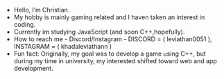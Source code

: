 - Hello, I’m Christian.
- My hobby is mainly gaming related and I haven taken an interest in coding.
- Currently im studying JavaScript (and soon C++,hopefully).
- How to reach me - Discord/Instagram - DISCORD = ( leviathan0051 ), INSTAGRAM = ( khadaleviathann )
- Fun fact: Originally, my goal was to develop a game using C++, but during my time in university, my interested shifted toward web and app development.

<!---
KhadaLeviathan/KhadaLeviathan is a ✨ special ✨ repository because its `README.md` (this file) appears on your GitHub profile.
You can click the Preview link to take a look at your changes.
--->
